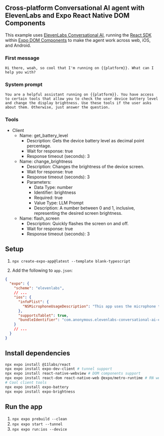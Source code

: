 ## Cross-platform Conversational AI agent with ElevenLabs and Expo React Native DOM Components

This example uses [ElevenLabs Conversational AI](https://elevenlabs.io/conversational-ai), running the [React SDK](https://elevenlabs.io/docs/conversational-ai/libraries/react) within [Expo DOM Components](https://docs.expo.dev/guides/dom-components/) to make the agent work across web, iOS, and Android.

### First message

```
Hi there, woah, so cool that I'm running on {{platform}}. What can I help you with?
```

### System prompt

```
You are a helpful assistant running on {{platform}}. You have access to certain tools that allow you to check the user device battery level and change the display brightness. Use these tools if the user asks about them. Otherwise, just answer the question.
```

### Tools

- Client
  - Name: get_battery_level
    - Description: Gets the device battery level as decimal point percentage.
    - Wait for response: true
    - Response timeout (seconds): 3
  - Name: change_brightness
    - Description: Changes the brightness of the device screen.
    - Wait for response: true
    - Response timeout (seconds): 3
    - Parameters:
      - Data Type: number
      - Identifier: brightness
      - Required: true
      - Value Type: LLM Prompt
      - Description: A number between 0 and 1, inclusive, representing the desired screen brightness.
  - Name: flash_screen
    - Description: Quickly flashes the screen on and off.
    - Wait for response: true
    - Response timeout (seconds): 3

## Setup

1. `npx create-expo-app@latest --template blank-typescript`

2. Add the following to `app.json`:

```json app.json
{
  "expo": {
    "scheme": "elevenlabs",
    // ...
    "ios": {
      "infoPlist": {
        "NSMicrophoneUsageDescription": "This app uses the microphone to record audio."
      },
      "supportsTablet": true,
      "bundleIdentifier": "com.anonymous.elevenlabs-conversational-ai-expo-react-native"
    }
    // ...
  }
}
```

## Install dependencies

```bash
npx expo install @11labs/react
npx expo install expo-dev-client # tunnel support
npx expo install react-native-webview # DOM components support
npx expo install react-dom react-native-web @expo/metro-runtime # RN web support
# Cool client tools
npx expo install expo-battery
npx expo install expo-brightness
```

## Run the app

1. `npx expo prebuild --clean`
2. `npx expo start --tunnel`
3. `npx expo run:ios --device`

